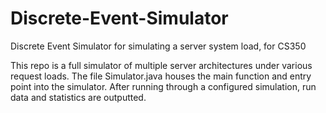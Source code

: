 # Discrete-Event-Simulator
Discrete Event Simulator for simulating a server system load, for CS350

This repo is a full simulator of multiple server architectures under various request loads. The file Simulator.java houses the main function and entry point into the 
simulator. After running through a configured simulation, run data and statistics are outputted.

